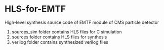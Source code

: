 # HLS-for-EMTF
High-level synthesis source code of EMTF module of CMS particle detector 

1. sources_sim folder contains HLS files for C simulation
2. sources folder contains HLS files for synthesis
3. verilog folder contains synthesized verilog files
